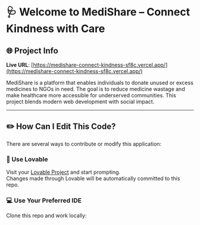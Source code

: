 # 🩺 Welcome to MediShare – Connect Kindness with Care

## 🌐 Project Info

**Live URL**: [https://medishare-connect-kindness-sf8c.vercel.app/](https://medishare-connect-kindness-sf8c.vercel.app/)

MediShare is a platform that enables individuals to donate unused or excess medicines to NGOs in need. The goal is to reduce medicine wastage and make healthcare more accessible for underserved communities. This project blends modern web development with social impact.

---

## ✏️ How Can I Edit This Code?

There are several ways to contribute or modify this application:

### 🚀 Use Lovable

Visit your [Lovable Project](https://lovable.dev/projects/66eeb78b-8a2f-4695-b8bf-da0b3527e6c3) and start prompting.  
Changes made through Lovable will be automatically committed to this repo.

### 💻 Use Your Preferred IDE

Clone this repo and work locally:

```sh
